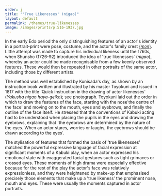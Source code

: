 ```yaml
---
order: j
title: "'True Likenesses' (nigao)"
layout: default
permalink: /themes/true-likenesses
image: /images/prints/p.516-1937.jpg
---
```


In the early Edo period the only distinguishing features of an actor's identity in a portrait-print were pose, costume, and the actor's family crest [(_mon_)](/themes/actors-names-and-crests). Little attempt was made to capture his individual likeness until the 1760s, when Shunsho (1726-92) introduced the idea of 'true likenesses' (_nigao_), whereby an actor could be made recognisable from a few keenly observed features. These would then be repeated in other portraits of the same actor, including those by different artists.

The method was well established by Kunisada's day, as shown by an instruction book written and illustrated by his master Toyokuni and issued in 1817 with the title 'Quick instruction in the drawing of actor likenesses' (_Yakusha nigao haya-geiko_); see photograph. Toyokuni laid out the order in which to draw the features of the face, starting with the nose'the centre of the face' and moving on to the mouth, eyes and eyebrows, and finally the outline of the face itself. He stressed that the conventions of Kabuki acting had to be understood when placing the pupils in the eyes and drawing the eyebrows, explaining that 'the eyebrows are determined by the nature of the eyes. When an actor stares, worries or laughs, the eyebrows should be drawn according to the eyes'.

The stylisation of features that formed the basis of 'true likenesses' matched the powerful expressive language of facial expression at significant moments of a Kabuki play, when an actor expressed his emotional state with exaggerated facial gestures such as tight grimaces or crossed eyes. These moments of high drama were especially effective because for the rest of the play the actor's face was relatively expressionless, and they were heightened by make-up that emphasised precisely those elements that make up a 'true likeness' the prominent nose, mouth and eyes. These were usually the moments captured in actor portraits.
